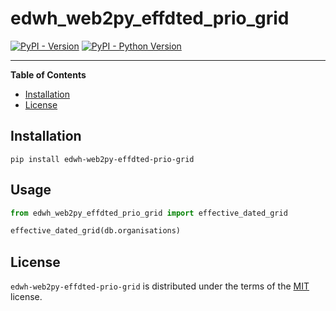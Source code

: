 # edwh_web2py_effdted_prio_grid

[![PyPI - Version](https://img.shields.io/pypi/v/edwh-web2py-effdted-prio-grid.svg)](https://pypi.org/project/edwh-web2py-effdted-prio-grid)
[![PyPI - Python Version](https://img.shields.io/pypi/pyversions/edwh-web2py-effdted-prio-grid.svg)](https://pypi.org/project/edwh-web2py-effdted-prio-grid)

-----

**Table of Contents**

- [Installation](#installation)
- [License](#license)

## Installation

```console
pip install edwh-web2py-effdted-prio-grid
```

## Usage
```python
from edwh_web2py_effdted_prio_grid import effective_dated_grid

effective_dated_grid(db.organisations)

```

## License

`edwh-web2py-effdted-prio-grid` is distributed under the terms of the [MIT](https://spdx.org/licenses/MIT.html) license.
